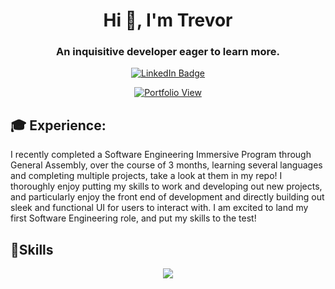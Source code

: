 <div id="description" align="center">
<h1 align="center">Hi 👋, I'm Trevor</h1>
<h3 align="center">An inquisitive developer eager to learn more.</h3>

[![LinkedIn Badge](https://img.shields.io/badge/-Trevor-blue?style=flat&logo=Linkedin&logoColor=black)](https://www.linkedin.com/in/trevor-campbell-a9188624a/)
  
[![Portfolio View](https://img.shields.io/badge/Portfolio-View-blue)](https://your-portfolio-url.com)

  
 </div>


<h2 align="left">🎓 Experience: </h2>
<p align="left"> I recently completed a Software Engineering Immersive Program through General Assembly, over the course of 3 months, learning several languages and completing multiple projects, take a look at them in my repo!
I thoroughly enjoy putting my skills to work and developing out new projects, and particularly enjoy the front end of development and directly building out sleek and functional UI for users to interact with. I am excited to land my first Software Engineering role, and put my skills to the test! </p>

<h2 align="left">👾Skills</h2>
<p align="center">
  <a href="https://skillicons.dev">
    <img src="https://skillicons.dev/icons?i=react,js,postgres,nodejs,django,mongodb,html,css,vscode,replit,materialui,heroku,github," />
  </a>
</p>
  

